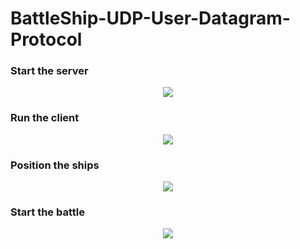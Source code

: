 # BattleShip-UDP-User-Datagram-Protocol

### Start the server
<p align="center">
 <img src="https://user-images.githubusercontent.com/45711698/235294726-39480878-6935-46fd-a3a9-a3626d8ac696.png)" />
</p>

### Run the client
<p align="center">
 <img src="https://user-images.githubusercontent.com/45711698/235294596-b84418f3-bdfa-4e7a-bd0d-db950f6a46cc.png" />
</p>

### Position the ships
<p align="center">
 <img src="https://user-images.githubusercontent.com/45711698/235294678-187e7a08-15df-4ba5-91f7-ac6a6794263d.png)" />
</p>

### Start the battle
<p align="center">
 <img src="https://user-images.githubusercontent.com/45711698/235294682-bffe0d40-816c-4c94-b15f-5af25e1c953f.png)" />
</p>
